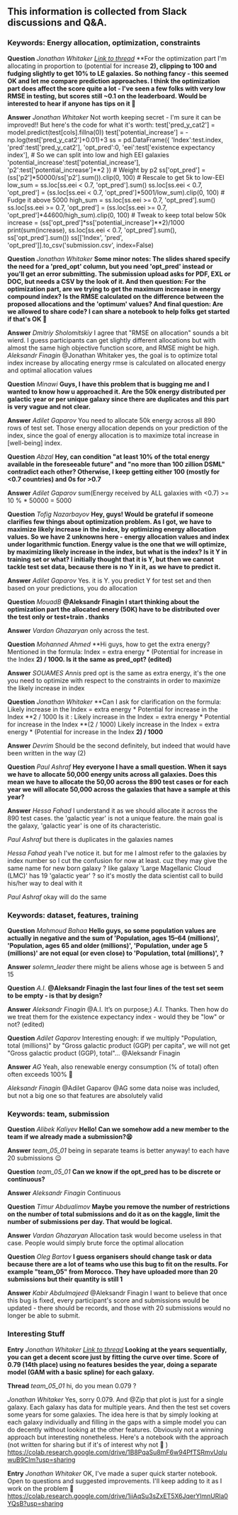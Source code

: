 ## This information is collected from Slack discussions and Q&A.

### Keywords: Energy allocation, optimization, constraints

**Question**
*Jonathan Whitaker*
*[Link to thread](https://prohackworkspace.slack.com/archives/C011W8E2UAX/p1589970281276900?thread_ts=1589964506.264400&cid=C011W8E2UAX)*
	**For the optimization part I'm allocating in proportion to (potential for increase **2), clipping to 100 and fudging slightly to get 10% to LE galaxies. So nothing fancy - this seemed OK and let me compare prediction approaches.
	I think the optimization part does affect the score quite a lot - I've seen a few folks with very low RMSE in testing, but scores still ~0.1 on the leaderboard. Would be interested to hear if anyone has tips on it :slightly_smiling_face:**

**Answer**
*Jonathan Whitaker*
	Not worth keeping secret - I'm sure it can be improved!! But here's the code for what it's worth:
	test['pred_y_cat2'] = model.predict(test[cols].fillna(0))
	test['potential_increase'] = -np.log(test['pred_y_cat2']+0.01)+3
	ss = pd.DataFrame({
	    'Index':test.index,
	    'pred':test['pred_y_cat2'],
	    'opt_pred':0,
	    'eei':test['existence expectancy index'], # So we can split into low and high EEI galaxies
	    'potential_increase':test['potential_increase'],
	    'p2':test['potential_increase']**2
	})
	# Weight by p2
	ss['opt_pred'] = (ss['p2']*50000/ss['p2'].sum()).clip(0, 100)
	# Rescale to get 5k to low-EEI
	low_sum = ss.loc[ss.eei < 0.7, 'opt_pred'].sum()
	ss.loc[ss.eei < 0.7, 'opt_pred'] = (ss.loc[ss.eei < 0.7, 'opt_pred']*5001/low_sum).clip(0, 100) # Fudge it above 5000
	high_sum = ss.loc[ss.eei >= 0.7, 'opt_pred'].sum()
	ss.loc[ss.eei >= 0.7, 'opt_pred'] = (ss.loc[ss.eei >= 0.7, 'opt_pred']*44600/high_sum).clip(0, 100) # Tweak to keep total below 50k
	increase = (ss['opt_pred']*ss['potential_increase']**2)/1000
	print(sum(increase), ss.loc[ss.eei < 0.7, 'opt_pred'].sum(), ss['opt_pred'].sum())
	ss[['Index', 'pred', 'opt_pred']].to_csv('submission.csv', index=False)


**Question**
*Jonathan Whitaker*
	**Some minor notes:
	The slides shared specify the need for a 'pred_opt' column, but you need 'opt_pred' instead or you'll get an error submitting.
	The submission upload asks for PDF, EXL or DOC, but needs a CSV by the look of it.
	And then question: For the optimization part, are we trying to get the maximum increase in energy compound index? Is the RMSE calculated on the difference between the proposed allocations and the 'optimum' values?
	And final question: Are we allowed to share code? I can share a notebook to help folks get started if that's OK :slightly_smiling_face:**

**Answer**
*Dmitriy Sholomitskiy*
	I agree that "RMSE on allocation" sounds a bit wierd. I guess participants can get slightly different allocations but with almost the same high objective function score, and RMSE might be high.
*Aleksandr Finagin*
	@Jonathan Whitaker yes, the goal is to optimize total index increase by allocating energy
	rmse is calculated on allocated energy and optimal allocation values


**Question**
*Minawi*
	**Guys, I have this problem that is bugging me and I wanted to know how u approached it.
	Are the 50k energy distributed per galactic year or per unique galaxy since there are duplicates and this part is very vague and not clear.**

**Answer**
*Adilet Gaparov*
	You need to allocate 50k energy across all 890 rows of test set. Those energy allocation depends on your prediction of the index, since the goal of energy allocation is to maximize total increase in [well-being] index.


**Question**
*Abzal*
	**Hey, can condition "at least 10% of the total energy available in the foreseeable future" and "no more than 100 zillion DSML" contradict each other? Otherwise, I keep getting either 100 (mostly for <0.7 countries) and 0s for >0.7**

**Answer**
*Adilet Gaparov*
	sum(Energy received by ALL galaxies with <0.7) >= 10 % * 50000 = 5000


**Question**
*Tofig Nazarbayov*
	**Hey, guys! Would be grateful if someone clarifies few things about optimization problem. As I got, we have to maximize likely increase in the index, by optimizing energy allocation values. So we have 2 unknowns here - energy allocation values and index under logarithmic function. Energy value is the one that we will optimize, by maximizing likely increase in the index, but what is the index? Is it Y in training set or what? I initially thought that it is Y, but then we cannot tackle test set data, because there is no Y in it, as we have to predict it.**

**Answer**
*Adilet Gaparov*
	Yes. it is Y. you predict Y for test set and then based on your predictions, you do allocation


**Question**
*MouadB*
	**@Aleksandr Finagin I start thinking about the optimization part the allocated enery (50K) have to be distributed over the test only or test+train . thanks**

**Answer**
*Vardan Ghazaryan*
	only across the test.


**Question**
*Mohanned Ahmed*
	**Hi guys, how to get the extra energy? Mentioned in the formula: Index = extra energy * (Potential for increase in the Index **2) / 1000. Is it the same as pred_opt? (edited)**

**Answer**
*SOUAMES Annis*
	pred opt is the same as extra energy, it's the one you need to optimize with respect to the constraints in order to maximize the likely increase in index


**Question**
*Jonathan Whitaker*
	**Can I ask for clarification on the formula:
	Likely increase in the Index = extra energy * Potential for increase in the Index **2 / 1000
	Is it :
	Likely increase in the Index = extra energy * Potential for increase in the Index **(2 / 1000)
	Likely increase in the Index = extra energy * (Potential for increase in the Index **2) / 1000**

**Answer**
*Devrim*
	Should be the second definitely, but indeed that would have been written in the way (2)

**Question**
*Paul Ashraf*
	**Hey everyone I have a small question.  When it says we have to allocate 50,000 energy units across all galaxies. Does this mean we have to allocate the 50,00 across the 890 test cases or for each year we will allocate 50,000 across the galaxies that have a sample at this year?**

**Answer**
*Hessa Fahad*
	I understand it as  we should allocate it across the 890 test cases.  the 'galactic year' is not a unique feature. the main goal is the galaxy, 'galactic year' is one of its characteristic.

*Paul Ashraf*
	but there is duplicates in the galaxies names

*Hessa Fahad*
	yeah I've notice it. but for me I almost refer to the galaxies by index number so I cut the confusion for now at least. cuz they may give the same name for new born galaxy ?  like galaxy 'Large Magellanic Cloud (LMC)' has 19 'galactic year' ? so it's mostly the data scientist call to build his/her way to deal with it

*Paul Ashraf*
	okay will do the same


### Keywords: dataset, features, training

**Question**
*Mahmoud Bahaa*
	**Hello guys, so some population values are actually in negative and the sum of 'Population, ages 15–64 (millions)', 'Population, ages 65 and older (millions)', 'Population, under age 5 (millions)' are not equal (or even close) to 'Population, total (millions)',  ?**

**Answer**
*solemn_leader*
	there might be aliens whose age is between 5 and 15 


**Question**
*A.I.*
	**@Aleksandr Finagin the last four lines of the test set seem to be empty - is that by design?**

**Answer**
*Aleksandr Finagin*
	@A.I. It’s on purpose;)
	*A.I.*
		Thanks. Then how do we treat them for the existence expectancy index - would they be "low" or not? (edited) 


**Question**
*Adilet Gaparov*
	Interesting enough: if we multiply "Population, total (millions)" by "Gross galactic product (GGP) per capita", we will not get "Gross galactic product (GGP), total"...   @Aleksandr Finagin

**Answer**
*AG*
	Yeah, also renewable energy consumption (% of total) often often exceeds 100% :slightly_smiling_face:

*Aleksandr Finagin*
	@Adilet Gaparov @AG some data noise was included, but not a big one so that features are absolutely valid 


### Keywords: team, submission

**Question**
*Alibek Kaliyev*
	**Hello! Can we somehow add a new member to the team if we already made a submission?:tired_face:**

**Answer**
*team_05_01*
	being in separate teams is better anyway! to each have 20 submissions :wink:


**Question**
*team_05_01*
	**Can we know if the opt_pred has to be discrete or continuous?**

**Answer**
*Aleksandr Finagin*
	Continuous


**Question**
*Timur Abdualimov*
	**Maybe you remove the number of restrictions on the number of total submissions and do it as on the kaggle, limit the number of submissions per day. That would be logical.**

**Answer**
*Vardan Ghazaryan*
	Allocation task would become useless in that case. People would simply brute force the optimal allocation


**Question**
*Oleg Bartov*
	**I guess organisers should change task or data because there are a lot of teams who use this bug to fit on the results. For example "team_05" from Morocco. They have uploaded more than 20 submissions but their quantity is still 1**

**Answer**
*Kabir Abdulmajeed*
	@Aleksandr Finagin I want to believe that once this bug is fixed, every participant's score and submissions would be updated - there should be records, and those with 20 submissions would no longer be able to submit.


### Interesting Stuff

**Entry**
*Jonathan Whitaker*
*[Link to thread](https://prohackworkspace.slack.com/archives/C011W8E2UAX/p1589958685255400)*
	**Looking at the years sequentially, you can get a decent score just by fitting the curve over time. Score of 0.79 (14th place) using no features besides the year, doing a separate model (GAM with a basic spline) for each galaxy.**

**Thread**
*team_05_01*
	hi, do you mean 0.079 ?

*Jonathan Whitaker*
	Yes, sorry 0.079. And @Zip that plot is just for a single galaxy. Each galaxy has data for multiple years. And then the test set covers some years for some galaxies. The idea here is that by simply looking at each galaxy individually and filling in the gaps with a simple model you can do decently without looking at the other features. Obviously not a winning approach but interesting nonetheless. Here's a notebook with the approach (not written for sharing but if it's of interest why not :slightly_smiling_face: ) https://colab.research.google.com/drive/1B8PqaSu8mF6w94PfTSRmvUqluwuB9Clm?usp=sharing


**Entry**
*Jonathan Whitaker*
	OK, I've made a super quick starter notebook. Open to questions and suggested improvements. I'll keep adding to it as I work on the problem :slightly_smiling_face:
	https://colab.research.google.com/drive/1iiAqSu3sZxET5X6JqerYlmnURla0YQsB?usp=sharing
